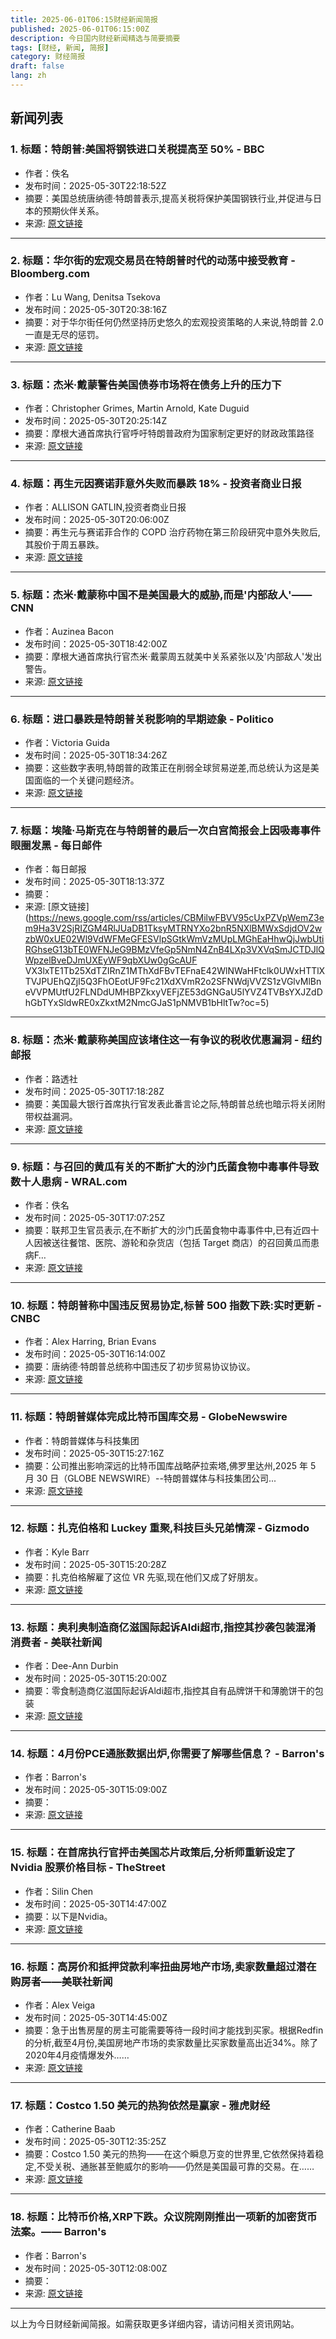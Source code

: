 ```yaml
---
title: 2025-06-01T06:15财经新闻简报
published: 2025-06-01T06:15:00Z
description: 今日国内财经新闻精选与简要摘要
tags: [财经, 新闻, 简报]
category: 财经简报
draft: false
lang: zh
---
```


## 新闻列表

### 1. 标题：特朗普:美国将钢铁进口关税提高至 50% - BBC
- 作者：佚名
- 发布时间：2025-05-30T22:18:52Z
- 摘要：美国总统唐纳德·特朗普表示,提高关税将保护美国钢铁行业,并促进与日本的预期伙伴关系。
- 来源: [原文链接](https://www.bbc.com/news/articles/cy0k5x21y35o)

---

### 2. 标题：华尔街的宏观交易员在特朗普时代的动荡中接受教育 - Bloomberg.com
- 作者：Lu Wang, Denitsa Tsekova
- 发布时间：2025-05-30T20:38:16Z
- 摘要：对于华尔街任何仍然坚持历史悠久的宏观投资策略的人来说,特朗普 2.0 一直是无尽的惩罚。
- 来源: [原文链接](https://www.bloomberg.com/news/articles/2025-05-30/wall-street-s-macro-traders-get-schooled-in-trump-era-turbulence)

---

### 3. 标题：杰米·戴蒙警告美国债券市场将在债务上升的压力下
- 作者：Christopher Grimes, Martin Arnold, Kate Duguid
- 发布时间：2025-05-30T20:25:14Z
- 摘要：摩根大通首席执行官呼吁特朗普政府为国家制定更好的财政政策路径
- 来源: [原文链接](https://www.ft.com/content/8c3628f3-477f-4124-8b3f-2bb76bf567cd)

---

### 4. 标题：再生元因赛诺菲意外失败而暴跌 18% - 投资者商业日报
- 作者：ALLISON GATLIN,投资者商业日报
- 发布时间：2025-05-30T20:06:00Z
- 摘要：再生元与赛诺菲合作的 COPD 治疗药物在第三阶段研究中意外失败后,其股价于周五暴跌。
- 来源: [原文链接](https://www.investors.com/news/technology/regeneron-stock-sanofi-stock-copd-treatment-failure/)

---

### 5. 标题：杰米·戴蒙称中国不是美国最大的威胁,而是'内部敌人'——CNN
- 作者：Auzinea Bacon
- 发布时间：2025-05-30T18:42:00Z
- 摘要：摩根大通首席执行官杰米·戴蒙周五就美中关系紧张以及'内部敌人'发出警告。
- 来源: [原文链接](https://www.cnn.com/2025/05/30/business/jamie-dimon-china-trade)

---

### 6. 标题：进口暴跌是特朗普关税影响的早期迹象 - Politico
- 作者：Victoria Guida
- 发布时间：2025-05-30T18:34:26Z
- 摘要：这些数字表明,特朗普的政策正在削弱全球贸易逆差,而总统认为这是美国面临的一个关键问题经济。
- 来源: [原文链接](https://www.politico.com/news/2025/05/30/trump-tariffs-imports-economy-inflation-00376354)

---

### 7. 标题：埃隆·马斯克在与特朗普的最后一次白宫简报会上因吸毒事件眼圈发黑 - 每日邮件
- 作者：每日邮报
- 发布时间：2025-05-30T18:13:37Z
- 摘要：
- 来源: [原文链接](https://news.google.com/rss/articles/CBMilwFBVV95cUxPZVpWemZ3em9Ha3V2SjRIZGM4RlJUaDB1TksyMTRNYXo2bnR5NXlBMWxSdjdOV2wzbW0xUE02Wl9VdWFMeGFESVlpSGtkWmVzMUpLMGhEaHhwQjJwbUtiRGhseG13bTE0WFNJeG9BMzVfeGp5NmN4ZnB4LXp3VXVqSmJCTDJlQWpzelBveDJmUXEyWF9qbXUw0gGcAUF VX3lxTE1Tb25XdTZIRnZ1MThXdFBvTEFnaE42WlNWaHFtclk0UWxHTTlXTVJPUEhQZjI5Q3FhOEotUF9Fc21XdXVmR2o2SFNWdjVVZS1zVGlvMlBneVVPMUtfU2FLNDdUMHBPZkxyVEFjZE53dGNGaU5lYVZ4TVBsYXJZdDhGbTYxSldwRE0xZkxtM2NmcGJaS1pNMVB1bHltTw?oc=5)

---

### 8. 标题：杰米·戴蒙称美国应该堵住这一有争议的税收优惠漏洞 - 纽约邮报
- 作者：路透社
- 发布时间：2025-05-30T17:18:28Z
- 摘要：美国最大银行首席执行官发表此番言论之际,特朗普总统也暗示将关闭附带权益漏洞。
- 来源: [原文链接](https://nypost.com/2025/05/30/business/jamie-dimon-says-us-should-be-taxing-carried-interest/)

---

### 9. 标题：与召回的黄瓜有关的不断扩大的沙门氏菌食物中毒事件导致数十人患病 - WRAL.com
- 作者：佚名
- 发布时间：2025-05-30T17:07:25Z
- 摘要：联邦卫生官员表示,在不断扩大的沙门氏菌食物中毒事件中,已有近四十人因被送往餐馆、医院、游轮和杂货店（包括 Target 商店）的召回黄瓜而患病F…
- 来源: [原文链接](https://www.wral.com/story/dozens-sickened-in-expanding-salmonella-outbreak-linked-to-recalled-cucumbers/22029944/)

---

### 10. 标题：特朗普称中国违反贸易协定,标普 500 指数下跌:实时更新 - CNBC
- 作者：Alex Harring, Brian Evans
- 发布时间：2025-05-30T16:14:00Z
- 摘要：唐纳德·特朗普总统称中国违反了初步贸易协议协议。
- 来源: [原文链接](https://www.cnbc.com/2025/05/29/stock-market-today-live-updates-.html)

---

### 11. 标题：特朗普媒体完成比特币国库交易 - GlobeNewswire
- 作者：特朗普媒体与科技集团
- 发布时间：2025-05-30T15:27:16Z
- 摘要：公司推出影响深远的比特币国库战略萨拉索塔,佛罗里达州,2025 年 5 月 30 日（GLOBE NEWSWIRE）--特朗普媒体与科技集团公司...
- 来源: [原文链接](https://www.globenewswire.com/news-release/2025/05/30/3091176/0/en/Trump-Media-Closes-Bitcoin-Treasury-Deal.html)

---

### 12. 标题：扎克伯格和 Luckey 重聚,科技巨头兄弟情深 - Gizmodo
- 作者：Kyle Barr
- 发布时间：2025-05-30T15:20:28Z
- 摘要：扎克伯格解雇了这位 VR 先驱,现在他们又成了好朋友。
- 来源: [原文链接](https://gizmodo.com/the-zuck-and-luckey-reunion-enshrines-big-techs-dude-bro-ification-2000609222)

---

### 13. 标题：奥利奥制造商亿滋国际起诉Aldi超市,指控其抄袭包装混淆消费者 - 美联社新闻
- 作者：Dee-Ann Durbin
- 发布时间：2025-05-30T15:20:00Z
- 摘要：零食制造商亿滋国际起诉Aldi超市,指控其自有品牌饼干和薄脆饼干的包装
- 来源: [原文链接](https://apnews.com/article/aldi-sued-packaging-oreos-ritz-trademark-b5324899c62143359a45ecad5314d914)

---

### 14. 标题：4月份PCE通胀数据出炉,你需要了解哪些信息？ - Barron&#39;s
- 作者：Barron&#39;s
- 发布时间：2025-05-30T15:09:00Z
- 摘要：
- 来源: [原文链接](https://www.barrons.com/articles/inflation-pce-fed-rates-b25876b8)

---

### 15. 标题：在首席执行官抨击美国芯片政策后,分析师重新设定了 Nvidia 股票价格目标 - TheStreet
- 作者：Silin Chen
- 发布时间：2025-05-30T14:47:00Z
- 摘要：以下是Nvidia。
- 来源: [原文链接](https://www.thestreet.com/investing/stocks/analyst-resets-nvidia-stock-price-target-after-ceo-slams-us-chip-policy)

---

### 16. 标题：高房价和抵押贷款利率扭曲房地产市场,卖家数量超过潜在购房者——美联社新闻
- 作者：Alex Veiga
- 发布时间：2025-05-30T14:45:00Z
- 摘要：急于出售房屋的房主可能需要等待一段时间才能找到买家。根据Redfin的分析,截至4月份,美国房地产市场的卖家数量比买家数量高出近34%。除了2020年4月疫情爆发外……
- 来源: [原文链接](https://apnews.com/article/housing-market-real-estate-affordability-mortgage-rates-a8fad991e022d541c1ac4d95f78ccffa)

---

### 17. 标题：Costco 1.50 美元的热狗依然是赢家 - 雅虎财经
- 作者：Catherine Baab
- 发布时间：2025-05-30T12:35:25Z
- 摘要：Costco 1.50 美元的热狗——在这个瞬息万变的世界里,它依然保持着稳定,不受关税、通胀甚至鲍威尔的影响——仍然是美国最可靠的交易。在……
- 来源: [原文链接](https://finance.yahoo.com/news/costco-1-50-hot-dog-111900121.html)

---

### 18. 标题：比特币价格,XRP下跌。众议院刚刚推出一项新的加密货币法案。—— Barron&#39;s
- 作者：Barron&#39;s
- 发布时间：2025-05-30T12:08:00Z
- 摘要：
- 来源: [原文链接](https://www.barrons.com/articles/bitcoin-price-xrp-ether-house-bill-sec-binance-3d42bd61)

---


以上为今日财经新闻简报。如需获取更多详细内容，请访问相关资讯网站。